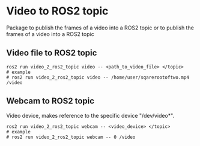 # Video to ROS2 topic
Package to publish the frames of a video into a ROS2 topic or to publish the frames of a video into a ROS2 topic

## Video file to ROS2 topic

```
ros2 run video_2_ros2_topic video -- <path_to_video_file> </topic>
# example
# ros2 run video_2_ros2_topic video -- /home/user/sqarerootoftwo.mp4 /video
```


## Webcam to ROS2 topic
Video device, makes reference to the specific device "/dev/video*".
```
ros2 run video_2_ros2_topic webcam -- <video_device> </topic>
# example
# ros2 run video_2_ros2_topic webcam -- 0 /video
```


